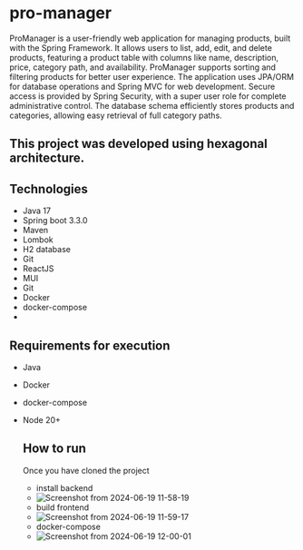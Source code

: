 # pro-manager

ProManager is a user-friendly web application for managing products, built with the Spring Framework. 
It allows users to list, add, edit, and delete products, featuring a product table with columns like name, description, price, category path, and availability.
ProManager supports sorting and filtering products for better user experience. The application uses JPA/ORM for database operations and Spring MVC for web development. Secure access is provided by Spring Security,
with a super user role for complete administrative control.
The database schema efficiently stores products and categories, allowing easy retrieval of full category paths.

## This project was developed using hexagonal architecture.
## Technologies
- Java 17
- Spring boot 3.3.0
- Maven
- Lombok
- H2 database
- Git
- ReactJS
- MUI
- Git
- Docker
- docker-compose
- 
## Requirements for execution
- Java
- Docker
- docker-compose
- Node 20+
  
  ## How to run
  Once you have cloned the project
  - install backend
  - ![Screenshot from 2024-06-19 11-58-19](https://github.com/daylanbueno/pro-manager-api/assets/17939912/784513ff-0b4e-4b53-b692-dd140806527a)
  - build frontend
  - ![Screenshot from 2024-06-19 11-59-17](https://github.com/daylanbueno/pro-manager-api/assets/17939912/3d85f953-eeaa-497b-ba40-e115787a01e1)
  - docker-compose
  - ![Screenshot from 2024-06-19 12-00-01](https://github.com/daylanbueno/pro-manager-api/assets/17939912/95411d44-cd1f-4e65-a560-6d70a41dd81f)


  
